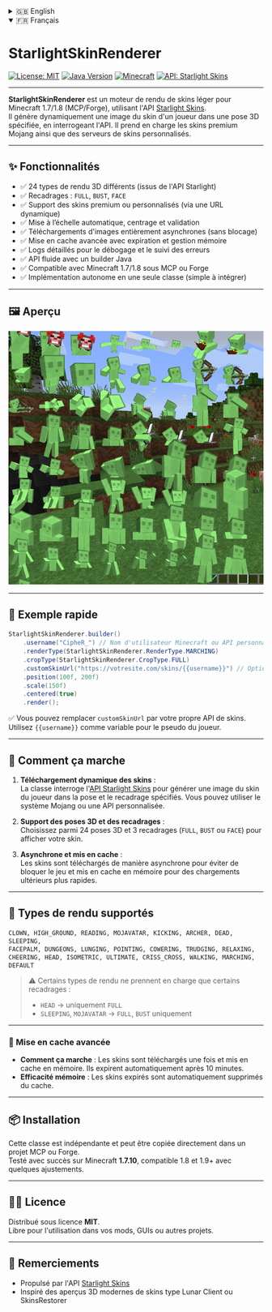 <details>
  <summary>🇬🇧 English</summary>

# StarlightSkinRenderer

[![License: MIT](https://img.shields.io/badge/License-MIT-yellow.svg)](https://opensource.org/licenses/MIT)
[![Java Version](https://img.shields.io/badge/Java-8%2B-blue)](https://www.oracle.com/java/technologies/javase-downloads.html)
[![Minecraft](https://img.shields.io/badge/Minecraft-1.7%2F1.8-brightgreen)](https://minecraft.net)
[![API: Starlight Skins](https://img.shields.io/badge/API-Starlight%20Skins-blueviolet)](https://starlightskins.lunareclipse.studio)

---

**StarlightSkinRenderer** is a lightweight skin renderer for Minecraft 1.7/1.8 (MCP/Forge), using the [Starlight Skins API](https://starlightskins.lunareclipse.studio).  
It dynamically fetches and renders player skins in various 3D poses by querying the API, supporting both Mojang premium skins and custom skin servers.

---

## ✨ Features

- ✅ 24 different 3D render types (from the Starlight Skins API)
- ✅ Crop modes: `FULL`, `BUST`, `FACE`
- ✅ Works with Mojang premium skins or custom skin servers (via dynamic URL)
- ✅ Automatic scaling, centering, and validation
- ✅ Fully asynchronous image downloads (non-blocking)
- ✅ Advanced caching with expiration and memory management
- ✅ Detailed logs for debugging and error tracking
- ✅ Fluent Java builder API
- ✅ Compatible with Minecraft 1.7/1.8 (MCP or Forge)
- ✅ Standalone, single-class implementation (drop it in and use!)

---

## 🖼 Preview

<p align="center">
  <img src="images/preview.png" alt="StarlightSkinRenderer Preview" width="800"/>
</p>

---

## 🚀 Quick Example

```java
StarlightSkinRenderer.builder()
    .username("CipheR_") // Minecraft username or custom API name
    .renderType(StarlightSkinRenderer.RenderType.MARCHING)
    .cropType(StarlightSkinRenderer.CropType.FULL)
    .customSkinUrl("https://yourwebsite.com/skins/{{username}}") // Optional for custom skin APIs
    .position(100f, 200f)
    .scale(150f)
    .centered(true)
    .render();
```

✅ If using `customSkinUrl`, replace it with your own skin API.  
Use `{{username}}` as a placeholder for the player's name.

---

## 🧱 How It Works

1. **Fetches Skins Dynamically**:  
   The class queries the [Starlight Skins API](https://starlightskins.lunareclipse.studio) to fetch a generated image of the player's skin in the specified pose and crop. You can use Mojang's premium skin system or your own custom API for skins.

2. **Supports 3D Poses and Crops**:  
   Choose from 24 3D poses and 3 crop modes (`FULL`, `BUST`, or `FACE`) to render your skin.

3. **Asynchronous and Cached**:  
   Skins are downloaded asynchronously to avoid blocking the game and cached in memory for faster subsequent loads.

---

## 🧱 Supported Render Types

```text
CLOWN, HIGH_GROUND, READING, MOJAVATAR, KICKING, ARCHER, DEAD, SLEEPING,
FACEPALM, DUNGEONS, LUNGING, POINTING, COWERING, TRUDGING, RELAXING,
CHEERING, HEAD, ISOMETRIC, ULTIMATE, CRISS_CROSS, WALKING, MARCHING, DEFAULT
```

> ⚠ Some types support only specific crop modes:  
> - `HEAD` → `FULL` only  
> - `SLEEPING`, `MOJAVATAR` → `FULL`, `BUST` only

---

### 🧠 Advanced Caching

- **How it works**: Skins are downloaded once and cached in memory, with automatic expiration after 10 minutes.
- **Memory efficiency**: Expired skins are automatically removed from the cache.

---

## 📦 Installation

This is a standalone Java class that can be dropped directly into an MCP or Forge project.  
Tested with Minecraft **1.7.10**, and compatible with 1.8 and 1.9+ with small adjustments.

---

## 🧑‍💻 License

Released under the **MIT License**.  
Free to use in mods, GUIs, launchers, or any other project.

---

## 🙏 Credits

- Powered by the [Starlight Skins API](https://starlightskins.lunareclipse.studio)
- Inspired by modern 3D skin previews like Lunar Client and SkinsRestorer

</details>

<details open>
  <summary>🇫🇷 Français</summary>

# StarlightSkinRenderer

[![License: MIT](https://img.shields.io/badge/License-MIT-yellow.svg)](https://opensource.org/licenses/MIT)
[![Java Version](https://img.shields.io/badge/Java-8%2B-blue)](https://www.oracle.com/java/technologies/javase-downloads.html)
[![Minecraft](https://img.shields.io/badge/Minecraft-1.7%2F1.8-brightgreen)](https://minecraft.net)
[![API: Starlight Skins](https://img.shields.io/badge/API-Starlight%20Skins-blueviolet)](https://starlightskins.lunareclipse.studio)

---

**StarlightSkinRenderer** est un moteur de rendu de skins léger pour Minecraft 1.7/1.8 (MCP/Forge), utilisant l'API [Starlight Skins](https://starlightskins.lunareclipse.studio).  
Il génère dynamiquement une image du skin d'un joueur dans une pose 3D spécifiée, en interrogeant l'API. Il prend en charge les skins premium Mojang ainsi que des serveurs de skins personnalisés.

---

## ✨ Fonctionnalités

- ✅ 24 types de rendu 3D différents (issus de l'API Starlight)
- ✅ Recadrages : `FULL`, `BUST`, `FACE`
- ✅ Support des skins premium ou personnalisés (via une URL dynamique)
- ✅ Mise à l’échelle automatique, centrage et validation
- ✅ Téléchargements d'images entièrement asynchrones (sans blocage)
- ✅ Mise en cache avancée avec expiration et gestion mémoire
- ✅ Logs détaillés pour le débogage et le suivi des erreurs
- ✅ API fluide avec un builder Java
- ✅ Compatible avec Minecraft 1.7/1.8 sous MCP ou Forge
- ✅ Implémentation autonome en une seule classe (simple à intégrer)

---

## 🖼 Aperçu

<p align="center">
  <img src="images/preview.png" alt="Aperçu du rendu StarlightSkinRenderer" width="800"/>
</p>

---

## 🚀 Exemple rapide

```java
StarlightSkinRenderer.builder()
    .username("CipheR_") // Nom d'utilisateur Minecraft ou API personnalisée
    .renderType(StarlightSkinRenderer.RenderType.MARCHING)
    .cropType(StarlightSkinRenderer.CropType.FULL)
    .customSkinUrl("https://votresite.com/skins/{{username}}") // Optionnel pour des APIs personnalisées
    .position(100f, 200f)
    .scale(150f)
    .centered(true)
    .render();
```

✅ Vous pouvez remplacer `customSkinUrl` par votre propre API de skins.  
Utilisez `{{username}}` comme variable pour le pseudo du joueur.

---

## 🧱 Comment ça marche

1. **Téléchargement dynamique des skins** :  
   La classe interroge l'[API Starlight Skins](https://starlightskins.lunareclipse.studio) pour générer une image du skin du joueur dans la pose et le recadrage spécifiés. Vous pouvez utiliser le système Mojang ou une API personnalisée.

2. **Support des poses 3D et des recadrages** :  
   Choisissez parmi 24 poses 3D et 3 recadrages (`FULL`, `BUST` ou `FACE`) pour afficher votre skin.

3. **Asynchrone et mis en cache** :  
   Les skins sont téléchargés de manière asynchrone pour éviter de bloquer le jeu et mis en cache en mémoire pour des chargements ultérieurs plus rapides.

---

## 🧱 Types de rendu supportés

```text
CLOWN, HIGH_GROUND, READING, MOJAVATAR, KICKING, ARCHER, DEAD, SLEEPING,
FACEPALM, DUNGEONS, LUNGING, POINTING, COWERING, TRUDGING, RELAXING,
CHEERING, HEAD, ISOMETRIC, ULTIMATE, CRISS_CROSS, WALKING, MARCHING, DEFAULT
```

> ⚠ Certains types de rendu ne prennent en charge que certains recadrages :  
> - `HEAD` → uniquement `FULL`  
> - `SLEEPING`, `MOJAVATAR` → `FULL`, `BUST` uniquement

---

### 🧠 Mise en cache avancée

- **Comment ça marche** : Les skins sont téléchargés une fois et mis en cache en mémoire. Ils expirent automatiquement après 10 minutes.
- **Efficacité mémoire** : Les skins expirés sont automatiquement supprimés du cache.

---

## 📦 Installation

Cette classe est indépendante et peut être copiée directement dans un projet MCP ou Forge.  
Testé avec succès sur Minecraft **1.7.10**, compatible 1.8 et 1.9+ avec quelques ajustements.

---

## 🧑‍💻 Licence

Distribué sous licence **MIT**.  
Libre pour l'utilisation dans vos mods, GUIs ou autres projets.

---

## 🙏 Remerciements

- Propulsé par l'API [Starlight Skins](https://starlightskins.lunareclipse.studio)
- Inspiré des aperçus 3D modernes de skins type Lunar Client ou SkinsRestorer

</details>
